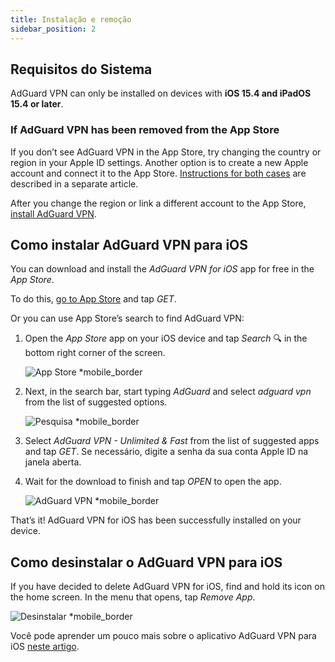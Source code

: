```yaml
---
title: Instalação e remoção
sidebar_position: 2
---
```


## Requisitos do Sistema

AdGuard VPN can only be installed on devices with **iOS 15.4 and iPadOS 15.4 or later**.

### If AdGuard VPN has been removed from the App Store

If you don’t see AdGuard VPN in the App Store, try changing the country or region in your Apple ID settings. Another option is to create a new Apple account and connect it to the App Store. [Instructions for both cases](/adguard-vpn-for-ios/solving-problems/app-store) are described in a separate article.

After you change the region or link a different account to the App Store, [install AdGuard VPN](https://apps.apple.com/us/app/adguard-vpn-unlimited-fast/id1525373602).

## Como instalar AdGuard VPN para iOS

You can download and install the *AdGuard VPN for iOS* app for free in the *App Store*.

To do this, [go to App Store](https://agrd.io/ios_vpn) and tap *GET*.

Or you can use App Store’s search to find AdGuard VPN:

1. Open the *App Store* app on your iOS device and tap *Search* 🔍 in the bottom right corner of the screen.

    ![App Store *mobile_border](https://cdn.adguardvpn.com/content/kb/vpn/ios/app-store-en.png)

1. Next, in the search bar, start typing *AdGuard* and select *adguard vpn* from the list of suggested options.

    ![Pesquisa *mobile_border](https://cdn.adguardvpn.com/content/kb/vpn/ios/search-en.png)

1. Select *AdGuard VPN - Unlimited & Fast* from the list of suggested apps and tap *GET*. Se necessário, digite a senha da sua conta Apple ID na janela aberta.
1. Wait for the download to finish and tap *OPEN* to open the app.

    ![AdGuard VPN *mobile_border](https://cdn.adguardvpn.com/content/kb/vpn/ios/adguard-vpn-en.png)

That’s it! AdGuard VPN for iOS has been successfully installed on your device.

## Como desinstalar o AdGuard VPN para iOS

If you have decided to delete AdGuard VPN for iOS, find and hold its icon on the home screen. In the menu that opens, tap *Remove App*.

![Desinstalar *mobile_border](https://cdn.adguardvpn.com/content/kb/vpn/ios/2.2/quick-action-menu.png)

Você pode aprender um pouco mais sobre o aplicativo AdGuard VPN para iOS [neste artigo](adguard-vpn-for-ios/overview).
